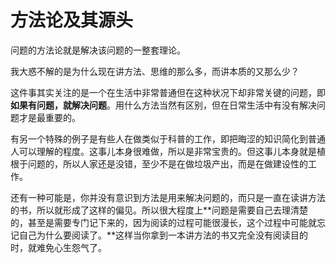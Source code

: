# 方法论及其源头

问题的方法论就是解决该问题的一整套理论。

我大惑不解的是为什么现在讲方法、思维的那么多，而讲本质的又那么少？

这件事其实关注的是一个在生活中非常普通但在这种状况下却非常关键的问题，即**如果有问题，就解决问题**。用什么方法当然有区别，但在日常生活中有没有解决问题才是最重要的。

有另一个特殊的例子是有些人在做类似于科普的工作，即把晦涩的知识简化到普通人可以理解的程度。这事儿本身很难做，所以是非常宝贵的。但这事儿本身就是植根于问题的，所以人家还是没错，至少不是在做垃圾产出，而是在做建设性的工作。

还有一种可能是，你并没有意识到方法是用来解决问题的，而只是一直在读讲方法的书，所以就形成了这样的偏见。所以很大程度上**问题是需要自己去理清楚的，甚至是需要专门记下来的，因为阅读的过程可能很漫长，这个过程中可能就忘记自己为什么要阅读了。**这样当你拿到一本讲方法的书又完全没有阅读目的时，就难免心生怨气了。
